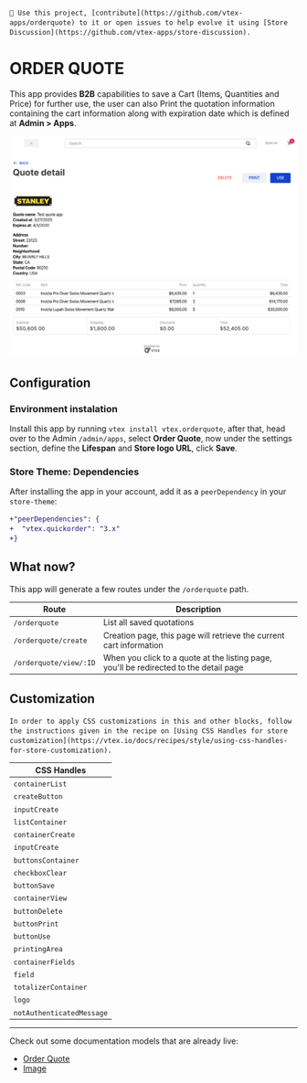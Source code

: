 `📢 Use this project, [contribute](https://github.com/vtex-apps/orderquote) to it or open issues to help evolve it using [Store Discussion](https://github.com/vtex-apps/store-discussion).`

# ORDER QUOTE

This app provides **B2B** capabilities to save a Cart (Items, Quantities and Price) for further use, the user can also Print the quotation information containing the cart information along with expiration date which is defined at **Admin > Apps**.

![View Quotation](./image/view.png)

## Configuration

### Environment instalation

Install this app by running `vtex install vtex.orderquote`, after that, head over to the Admin `/admin/apps`, select **Order Quote**, now under the settings section, define the **Lifespan** and **Store logo URL**, click **Save**.

### Store Theme: Dependencies

After installing the app in your account, add it as a `peerDependency` in your `store-theme`:

```diff
+"peerDependencies": {
+  "vtex.quickorder": "3.x"
+}
```

## What now?

This app will generate a few routes under the `/orderquote` path.

| Route                  | Description                                                                            |
| ---------------------- | -------------------------------------------------------------------------------------- |
| `/orderquote`          | List all saved quotations                                                              |
| `/orderquote/create`   | Creation page, this page will retrieve the current cart information                    |
| `/orderquote/view/:ID` | When you click to a quote at the listing page, you'll be redirected to the detail page |

## Customization

`In order to apply CSS customizations in this and other blocks, follow the instructions given in the recipe on [Using CSS Handles for store customization](https://vtex.io/docs/recipes/style/using-css-handles-for-store-customization).`

| CSS Handles               |
| ------------------------- |
| `containerList`           |
| `createButton`            |
| `inputCreate`             |
| `listContainer`           |
| `containerCreate`         |
| `inputCreate`             |
| `buttonsContainer`        |
| `checkboxClear`           |
| `buttonSave`              |
| `containerView`           |
| `buttonDelete`            |
| `buttonPrint`             |
| `buttonUse`               |
| `printingArea`            |
| `containerFields`         |
| `field`                   |
| `totalizerContainer`      |
| `logo`                    |
| `notAuthenticatedMessage` |

---

Check out some documentation models that are already live:

- [Order Quote](https://github.com/vtex-apps/orderquote)
- [Image](https://vtex.io/docs/components/general/vtex.store-components/image)
